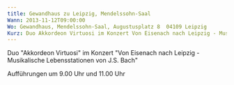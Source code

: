 ```yaml
---
title: Gewandhaus zu Leipzig, Mendelssohn-Saal
Wann: 2013-11-12T09:00:00
Wo: Gewandhaus, Mendelssohn-Saal, Augustusplatz 8  04109 Leipzig
Kurz: Duo Akkordeon Virtuosi im Konzert Von Eisenach nach Leipzig - Musikalische Lebensstationen von J.S. Bach 
---
```


Duo "Akkordeon Virtuosi" im Konzert "Von Eisenach nach Leipzig - Musikalische Lebensstationen von J.S. Bach" 

Aufführungen um 9.00 Uhr und 11.00 Uhr